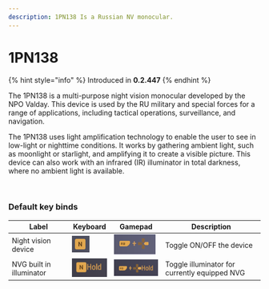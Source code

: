 ```yaml
---
description: 1PN138 Is a Russian NV monocular.
---
```


# 1PN138



{% hint style="info" %}
Introduced in **0.2.447**
{% endhint %}

The 1PN138 is a multi-purpose night vision monocular developed by the NPO Valday. This device is used by the RU military and special forces for a range of applications, including tactical operations, surveillance, and navigation.

The 1PN138 uses light amplification technology to enable the user to see in low-light or nighttime conditions. It works by gathering ambient light, such as moonlight or starlight, and amplifying it to create a visible picture. This device can also work with an infrared (IR) illuminator in total darkness, where no ambient light is available.

<figure><img src="../../../../.gitbook/assets/1pn138_video001_test 6.gif" alt=""><figcaption></figcaption></figure>

### Default key binds

| Label                    | Keyboard                                          | Gamepad                                           | Description                                   |
| ------------------------ | ------------------------------------------------- | ------------------------------------------------- | --------------------------------------------- |
| Night vision device      | ![](<../../../../.gitbook/assets/image (13).png>) | ![](<../../../../.gitbook/assets/image (15).png>) | Toggle ON/OFF the device                      |
| NVG built in illuminator | ![](<../../../../.gitbook/assets/image (24).png>) | ![](<../../../../.gitbook/assets/image (26).png>) | Toggle illuminator for currently equipped NVG |

